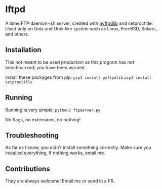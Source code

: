# lftpd
A lame FTP daemon-ish server, created with [pyftpdlib](https://github.com/giampaolo/pyftpdlib) and setproctitle. Used only on Unix and Unix-like system such as Linux, FreeBSD, Solaris, and others.

## Installation
This not meant to be used production as this program has not benchmarked; you have been warned.

Install these packages from pip:
`pip3 install pyftpdlib`
`pip3 install setproctitle`

## Running
Running is very simple:
`python3 ftpserver.py`

No flags, no extensions, no nothing!

## Troubleshooting
As far as I know, you didn't install something correctly. Make sure you installed everything. If nothing works, email me.

## Contributions
They are always welcome! Email me or send in a PR.
